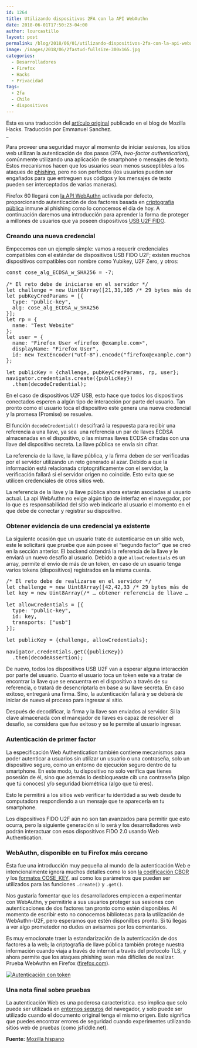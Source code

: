 ```yaml
---
id: 1264
title: Utilizando dispositivos 2FA con la API WebAuthn
date: 2018-06-01T17:50:23-04:00
author: lourcastillo
layout: post
permalink: /blog/2018/06/01/utilizando-dispositivos-2fa-con-la-api-webauthn/
image: /images/2018/06/2fastud-fullsize-300x165.jpg
categories:
  - Desarrolladores
  - Firefox
  - Hacks
  - Privacidad
tags:
  - 2fa
  - Chile
  - dispositivos
---
```

Esta es una traducción del [artículo original](https://hacks.mozilla.org/2018/01/using-hardware-token-based-2fa-with-the-webauthn-api/) publicado en el blog de Mozilla Hacks. Traducción por Emmanuel Sanchez.  
_ 

Para proveer una seguridad mayor al momento de iniciar sesiones, los sitios web utilizan la autenticación de dos pasos (2FA, _two-factor authentication_), comúnmente utilizando una aplicación de smartphone o mensajes de texto. Estos mecanismos hacen que los usuarios sean menos susceptibles a los ataques de [phishing](https://developer.mozilla.org/es/docs/Mozilla/Phishing), pero no son perfectos (los usuarios pueden ser engañados para que entreguen sus códigos y los mensajes de texto pueden ser interceptados de varias maneras).

Firefox 60 llegará con [la API WebAuthn](https://www.w3.org/TR/webauthn/) activada por defecto, proporcionando autenticación de dos factores basada en [criptografía pública](https://es.wikipedia.org/wiki/Criptograf%C3%ADa_asim%C3%A9trica) inmune al phishing como lo conocemos el día de hoy. A continuación daremos una introducción para aprender la forma de proteger a millones de usuarios que ya poseen dispositivos [USB U2F FIDO](https://en.wikipedia.org/wiki/Universal_2nd_Factor).

### Creando una nueva credencial

Empecemos con un ejemplo simple: vamos a requerir credenciales compatibles con el estándar de dispositivos USB FIDO U2F; existen muchos dispositivos compatibles con nombre como Yubikey, U2F Zero, y otros:

<pre lang="javascript">const cose_alg_ECDSA_w_SHA256 = -7;

/* El reto debe de iniciarse en el servidor */
let challenge = new Uint8Array([21,31,105 /* 29 bytes más de números aleatorios generados por el servidor */]);
let pubKeyCredParams = [{
  type: "public-key",
  alg: cose_alg_ECDSA_w_SHA256
}];
let rp = {
  name: "Test Website"
};
let user = {
  name: "Firefox User &lt;firefox @example.com&gt;",
  displayName: "Firefox User",
  id: new TextEncoder("utf-8").encode("firefox@example.com")
};

let publicKey = {challenge, pubKeyCredParams, rp, user};
navigator.credentials.create({publicKey})
  .then(decodeCredential);
</pre>

En el caso de dispositivos U2F USB, esto hace que todos los dispositivos conectados esperen a algún tipo de interacción por parte del usuario. Tan pronto como el usuario toca el dispositivo este genera una nueva credencial y la promesa (Promise) se resuelve.

El función `decodeCredential()` descifrará la respuesta para recibir una referencia a una llave, ya sea  una referencia un par de llaves ECDSA almacenadas en el dispositivo, o las mismas llaves ECDSA cifradas con una llave del dispositivo secreta. La llave pública se envía sin cifrar.

La referencia de la llave, la llave pública, y la firma deben de ser verificadas por el servidor utilizando un reto generado al azar. Debido a que la información está relacionada criptográficamente con el servidor, la verificación fallará si el servidor origen no coincide. Esto evita que se utilicen credenciales de otros sitios web.

La referencia de la llave y la llave pública ahora estarán asociadas al usuario actual. La api WebAuthn no exige algún tipo de interfaz en el navegador, por lo que es responsabilidad del sitio web indicarle al usuario el momento en el que debe de conectar y registrar su dispositivo.

### Obtener evidencia de una credencial ya existente

La siguiente ocasión que un usuario trate de autenticarse en un sitio web, este le solicitará que pruebe que aún posee el “segundo factor” que se creó en la sección anterior. El backend obtendrá la referencia de la llave y le enviará un nuevo desafío al usuario. Debido a que `allowCredentials` es un array, permite el envío de más de un token, en caso de un usuario tenga varios tokens (dispositivos) registrados en la misma cuenta.

<pre lang="javascript">/* El reto debe de realizarse en el servidor */
let challenge = new Uint8Array([42,42,33 /* 29 bytes más de números aleatorios generados por el servidor */]);
let key = new Uint8Array(/* … obtener referencia de llave … */);

let allowCredentials = [{
  type: "public-key",
  id: key,
  transports: ["usb"]
}];

let publicKey = {challenge, allowCredentials};

navigator.credentials.get({publicKey})
  .then(decodeAssertion);
</pre>

De nuevo, todos los dispositivos USB U2F van a esperar alguna interacción por parte del usuario. Cuanto el usuario toca un token este va a tratar de encontrar la llave que se encuentra en el dispositivo a través de su referencia, o tratará de desencriptarla en base a su llave secreta. En caso exitoso, entregará una firma. Sino, la autenticación fallará y se deberá de iniciar de nuevo el proceso para ingresar al sitio.

Después de decodificar, la firma y la llave son enviados al servidor. Si la clave almacenada con el manejador de llaves es capaz de resolver el desafío, se considera que fue exitoso y se le permite al usuario ingresar.

### Autenticación de primer factor

La especificación Web Authentication también contiene mecanismos para poder autenticar a usuarios sin utilizar un usuario o una contraseña, solo un dispositivo seguro, como un entorno de ejecución seguro dentro de tu smartphone. En este modo, tu dispositivo no solo verifica que tienes posesión de él, sino que además lo desbloqueaste cib una contraseña (algo que tú conoces) y/o seguridad biométrica (algo que tú eres).

Esto le permitirá a los sitios web verificar tu identidad a su web desde tu computadora respondiendo a un mensaje que te aparecería en tu smartphone.

Los dispositivos FIDO U2F aún no son tan avanzados para permitir que esto ocurra, pero la siguiente generación sí lo será y los desarrolladores web podrán interactuar con esos dispositivos FIDO 2.0 usando Web Authentication.

### WebAuthn, disponible en tu Firefox más cercano

Ésta fue una introducción muy pequeña al mundo de la autenticación Web e intencionalmente ignora muchos detalles como lo son [la codificación CBOR](https://tools.ietf.org/html/rfc7049) y los [formatos COSE_KEY](https://tools.ietf.org/html/rfc8152#section-7), así como los parámetros que pueden ser utilizados para las funciones `.create()` y `.get()`.

Nos gustaría fomentar que los desarrolladores empiecen a experimentar con WebAuthn, y permitirle a sus usuarios proteger sus sesiones con autenticaciones de dos factores tan pronto como estén disponibles. Al momento de escribir esto no conocemos bibliotecas para la utilización de WebAuthn-U2F, pero esperamos que estén disponilbes pronto. Si tú llegas a ver algo prometedor no dudes en avisarnos por los comentarios.

Es muy emocionate traer la estandarización de la autenticación de dos factores a la web; la criptografía de llave pública también protege nuestra información cuando viaja a través de internet a través del protocolo TLS, y ahora permite que los ataques phishing sean más difíciles de realizar. Prueba WebAuthn en Firefox ([firefox.com](http://firefox.com)).

[<img class="aligncenter size-full wp-image-41672" src="/images/2018/06/20180111_162351.jpg" sizes="(max-width: 650px) 100vw, 650px" srcset="/images/2018/06/ 650w, /images/2018/06/20180111_162351-300x247.jpg 300w, /images/2018/06/20180111_162351-130x107.jpg 130w, /images/2018/06/20180111_162351-100x83.jpg 100w" alt="Autenticación con token" width="650" height="535" />](/images/2018/06/20180111_162351.jpg)

### Una nota final sobre pruebas

La autenticación Web es una poderosa característica. eso implica que solo puede ser utilizada en [entornos seguros](https://developer.mozilla.org/en-US/docs/Web/Security/Secure_Contexts) del navegador, y solo puede ser utilizado cuando el documento original tenga el mismo origen. Esto significa que puedes encontrar errores de seguridad cuando experimentes utilizando sitios web de pruebas (como jsfiddle.net).

**Fuente:** [Mozilla hispano](https://www.mozilla-hispano.org/utilizando-dispositivos-2fa-con-la-api-webauthn/)